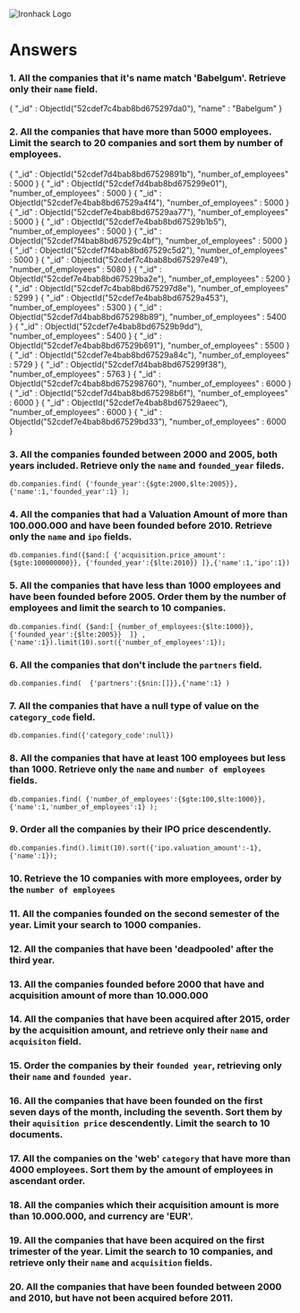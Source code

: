 ![Ironhack Logo](https://i.imgur.com/1QgrNNw.png)

# Answers

### 1. All the companies that it's name match 'Babelgum'. Retrieve only their `name` field.

{ "_id" : ObjectId("52cdef7c4bab8bd675297da0"), "name" : "Babelgum" }


### 2. All the companies that have more than 5000 employees. Limit the search to 20 companies and sort them by **number of employees**.

{ "_id" : ObjectId("52cdef7d4bab8bd67529891b"), "number_of_employees" : 5000 }
{ "_id" : ObjectId("52cdef7d4bab8bd675299e01"), "number_of_employees" : 5000 }
{ "_id" : ObjectId("52cdef7e4bab8bd67529a4f4"), "number_of_employees" : 5000 }
{ "_id" : ObjectId("52cdef7e4bab8bd67529aa77"), "number_of_employees" : 5000 }
{ "_id" : ObjectId("52cdef7e4bab8bd67529b1b5"), "number_of_employees" : 5000 }
{ "_id" : ObjectId("52cdef7f4bab8bd67529c4bf"), "number_of_employees" : 5000 }
{ "_id" : ObjectId("52cdef7f4bab8bd67529c5d2"), "number_of_employees" : 5000 }
{ "_id" : ObjectId("52cdef7c4bab8bd675297e49"), "number_of_employees" : 5080 }
{ "_id" : ObjectId("52cdef7e4bab8bd67529ba2e"), "number_of_employees" : 5200 }
{ "_id" : ObjectId("52cdef7c4bab8bd675297d8e"), "number_of_employees" : 5299 }
{ "_id" : ObjectId("52cdef7e4bab8bd67529a453"), "number_of_employees" : 5300 }
{ "_id" : ObjectId("52cdef7d4bab8bd675298b89"), "number_of_employees" : 5400 }
{ "_id" : ObjectId("52cdef7e4bab8bd67529b9dd"), "number_of_employees" : 5400 }
{ "_id" : ObjectId("52cdef7e4bab8bd67529b691"), "number_of_employees" : 5500 }
{ "_id" : ObjectId("52cdef7e4bab8bd67529a84c"), "number_of_employees" : 5729 }
{ "_id" : ObjectId("52cdef7d4bab8bd675299f38"), "number_of_employees" : 5763 }
{ "_id" : ObjectId("52cdef7c4bab8bd675298760"), "number_of_employees" : 6000 }
{ "_id" : ObjectId("52cdef7d4bab8bd675298b6f"), "number_of_employees" : 6000 }
{ "_id" : ObjectId("52cdef7e4bab8bd67529aeec"), "number_of_employees" : 6000 }
{ "_id" : ObjectId("52cdef7e4bab8bd67529bd33"), "number_of_employees" : 6000 }


### 3. All the companies founded between 2000 and 2005, both years included. Retrieve only the `name` and `founded_year` fileds.


    db.companies.find( {'founde_year':{$gte:2000,$lte:2005}},{'name':1,'founded_year':1} );


### 4. All the companies that had a Valuation Amount of more than 100.000.000 and have been founded before 2010. Retrieve only the `name` and `ipo` fields.

    db.companies.find({$and:[ {'acquisition.price_amount':{$gte:100000000}}, {'founded_year':{$lte:2010}} ]},{'name':1,'ipo':1})



### 5. All the companies that have less than 1000 employees and have been founded before 2005. Order them by the number of employees and limit the search to 10 companies.

    db.companies.find( {$and:[ {number_of_employees:{$lte:1000}}, {'founded_year':{$lte:2005}}  ]} ,{'name':1}).limit(10).sort({'number_of_employees':1});


### 6. All the companies that don't include the `partners` field.

    db.companies.find(  {'partners':{$nin:[]}},{'name':1} )


### 7. All the companies that have a null type of value on the `category_code` field.

    db.companies.find({'category_code':null})

### 8. All the companies that have at least 100 employees but less than 1000. Retrieve only the `name` and `number of employees` fields.

    db.companies.find( {'number_of_employees':{$gte:100,$lte:1000}},{'name':1,'number_of_employees':1} );

### 9. Order all the companies by their IPO price descendently.

    db.companies.find().limit(10).sort({'ipo.valuation_amount':-1},{'name':1});

### 10. Retrieve the 10 companies with more employees, order by the `number of employees`

<!-- Your Code Goes Here -->

### 11. All the companies founded on the second semester of the year. Limit your search to 1000 companies.

<!-- Your Code Goes Here -->

### 12. All the companies that have been 'deadpooled' after the third year.

<!-- Your Code Goes Here -->

### 13. All the companies founded before 2000 that have and acquisition amount of more than 10.000.000

<!-- Your Code Goes Here -->

### 14. All the companies that have been acquired after 2015, order by the acquisition amount, and retrieve only their `name` and `acquisiton` field.

<!-- Your Code Goes Here -->

### 15. Order the companies by their `founded year`, retrieving only their `name` and `founded year`.

<!-- Your Code Goes Here -->

### 16. All the companies that have been founded on the first seven days of the month, including the seventh. Sort them by their `aquisition price` descendently. Limit the search to 10 documents.

<!-- Your Code Goes Here -->

### 17. All the companies on the 'web' `category` that have more than 4000 employees. Sort them by the amount of employees in ascendant order.

<!-- Your Code Goes Here -->

### 18. All the companies which their acquisition amount is more than 10.000.000, and currency are 'EUR'.

<!-- Your Code Goes Here -->

### 19. All the companies that have been acquired on the first trimester of the year. Limit the search to 10 companies, and retrieve only their `name` and `acquisition` fields.

<!-- Your Code Goes Here -->

### 20. All the companies that have been founded between 2000 and 2010, but have not been acquired before 2011.

<!-- Your Code Goes Here -->
